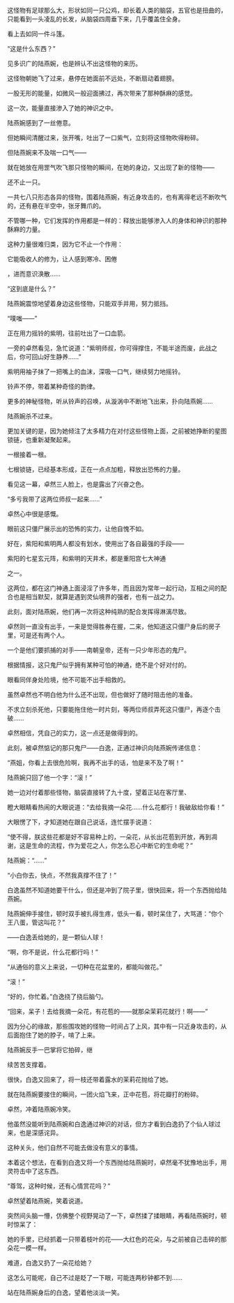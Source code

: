 这怪物有足球那么大，形状如同一只公鸡，却长着人类的脑袋，五官也是扭曲的，只能看到一头凌乱的长发，从脑袋四周垂下来，几乎覆盖住全身。

看上去如同一件斗篷。

“这是什么东西？”

见多识广的陆燕婉，也是辨认不出这怪物的来历。

这怪物朝她飞了过来，悬停在她面前不远处，不断扇动着翅膀。

一股无形的能量，如微风一般迎面拂过，再次带来了那种酥麻的感觉。

这一次，能量直接渗入了她的神识之中。

陆燕婉感到了一丝倦意。

但她瞬间清醒过来，张开嘴，吐出了一口紫气，立刻将这怪物吹得粉碎。

但陆燕婉来不及喘一口气——

就在她放在用罡气吹飞那只怪物的瞬间，在她的身边，又出现了新的怪物——

还不止一只。

一共七八只形态各异的怪物，围着陆燕婉，有近身攻击的，也有离得老远不断吹气的，还有悬在半空中，张牙舞爪的。

不管哪一种，它们发挥的作用都是一样的：释放出能够渗入人的身体和神识的那种酥麻的力量。

这种力量很难归类，因为它不止一个作用：

它能吸收人的修为，让人感到寒冷、困倦

，进而意识涣散……

“这到底是什么？”

陆燕婉震惊地望着身边这些怪物，只能双手并用，努力抵挡。

“噗嗤——”

正在用力摇铃的紫明，往前吐出了一口血箭。

一旁的卓然看见，急忙说道：“紫明师叔，你可得撑住，不能半途而废，此战之后，你可回山好生静养……”

紫明用袖子抹了一把嘴上的血沫，深吸一口气，继续努力地摇铃。

铃声不停，带着某种奇怪的韵律。

更多的神秘怪物，听从铃声的召唤，从漩涡中不断地飞出来，扑向陆燕婉……

陆燕婉杀不过来。

更加关键的是，因为她倾注了太多精力在对付这些怪物上面，之前被她挣断的星图锁链，也重新凝聚起来。

一根接着一根。

七根锁链，已经基本形成，正在一点点加粗，释放出恐怖的力量。

看见这一幕，卓然三人脸上，也是露出了兴奋之色。

“多亏我带了这两位师叔一起来……”

卓然心中很是感慨。

眼前这只僵尸展示出的恐怖的实力，让他自愧不如。

好在，紫阳和紫明两人都没有划水，使用出了各自最强的手段——

紫阳的七星玄元阵，和紫明的天井术，都是重阳宫七大神通

之一。

这两位，都在这门神通上面浸淫了许多年，而且因为常年一起行动，互相之间的配合也是相当默契，就算是遇到灵仙境界的强者，也有一战之力。

此刻，面对陆燕婉，他们再一次将这种纯熟的配合发挥得淋漓尽致。

卓然则一直没有出手，一来是觉得胜券在握，二来，他知道这只僵尸身后的房子里，可是还有两个人。

一个是他们要抓捕的对手——南朝皇帝，还有一只少年形态的鬼尸。

根据情报，这只鬼尸似乎拥有某种可怕的神通，绝不是个好对付的。

眼看同伴身处险境，他不可能不出手相救的。

虽然卓然也不明白他为什么还不出现，但也做好了随时阻击他的准备。

不求立刻杀死他，只要能拖住他一时片刻，等两位师叔弄死这只僵尸，再逐个击破……

卓然相信，凭自己的实力，这一点还是做得到的。

此刻，被卓然惦记的那只鬼尸——白逸，正通过神识向陆燕婉传递信息：

“燕姐，你看上去很危险啊，我再不出手的话，怕是来不及了啊！”

陆燕婉只回了他一个字：“滚！”

她一边对付着那些怪物，脑袋直接转了九十度，望着正站在客厅里、

瞪大眼睛看热闹的大眼说道：“去给我摘一朵花……什么花都行！我破敌给你看！”

大眼愣了下，才知道她在跟自己说话，连忙摆手说道：

“使不得，朕这些花都是好不容易种上的，一朵花，从长出花苞到开放，再到凋谢，这是生命的流程，作为爱花之人，你怎么忍心中断它的生命呢？”

陆燕婉：“……”

“小白你去，快点，不然我真撑不住了！”

白逸虽然不知道她要干什么，但还是冲到了院子里，很快回来，将一个东西抛给陆燕婉。

陆燕婉伸手接住，顿时双手被扎得生疼，低头一看，顿时呆住了，大骂道：“你个王八蛋，管这叫花？”

——白逸丢给她的，是一颗仙人球！

“啊，你不是说，什么花都行吗！”

“从通俗的意义上来说，一切种在花盆里的，都能叫做花。”

“滚！”

“好的，你忙着。”白逸挠了挠后脑勺。

“回来，呆子！去给我摘一朵花，有花苞的——就那朵茉莉花就行！啊——”

因为分心的缘故，那些围攻她的怪物一时间占了上风，其中有一只近身攻击的，从后面抱住了她的脖子，啃了上来。

陆燕婉反手一巴掌将它拍碎，继

续苦苦支撑着。

很快，白逸又回来了，将一枝还带着露水的茉莉花抛给了她。

就在陆燕婉要接住的瞬间，一团火焰飞来，正中花苞，将花瓣打的粉碎。

卓然，冲着陆燕婉冷笑。

他虽然没能听到陆燕婉和白逸通过神识的对话，但方才看到白逸扔了个仙人球过来，也是深感诧异。

这种关头，他们自然不可能去做没有意义的事情。

本着这个想法，在看到白逸又将一个东西抛给陆燕婉时，卓然毫不犹豫地出手，用灵符击中了这东西。

“尊驾，这种时候，还有心情赏花吗？”

卓然望着陆燕婉，笑着说道。

突然间头脑一懵，仿佛整个视野晃动了一下，卓然揉了揉眼睛，再看陆燕婉时，顿时惊呆了：

她的手里，已经抓着一只带着枝叶的花——大红色的花朵，与之前被自己击碎的那朵花一模一样。

难道，白逸又扔了一朵花给她？

这怎么可能呢，自己不过是眨了一下眼，可能连两秒钟都不到……

站在陆燕婉身后的白逸，望着他淡淡一笑。
